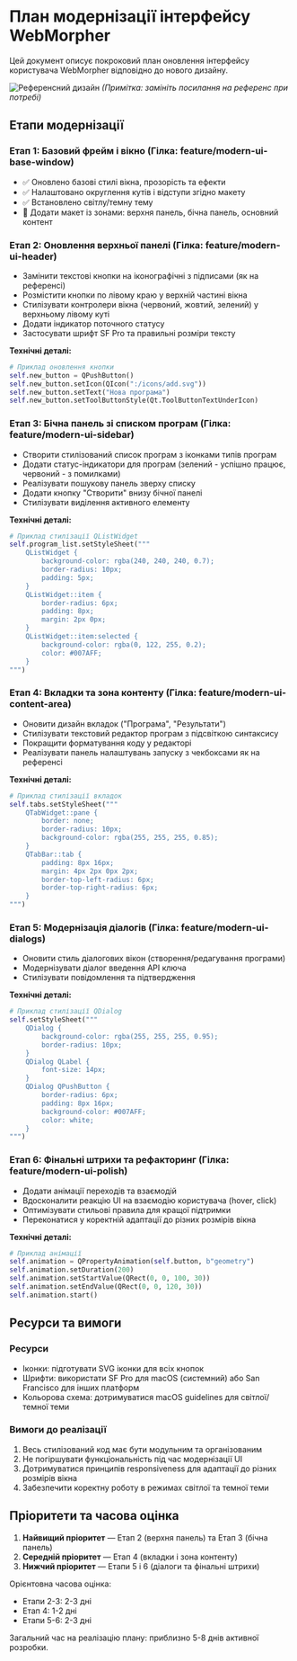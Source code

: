 # План модернізації інтерфейсу WebMorpher

Цей документ описує покроковий план оновлення інтерфейсу користувача WebMorpher відповідно до нового дизайну.

![Референсний дизайн](https://i.imgur.com/placeholder.png)
*(Примітка: замініть посилання на референс при потребі)*

## Етапи модернізації

### Етап 1: Базовий фрейм і вікно (Гілка: feature/modern-ui-base-window)
- ✅ Оновлено базові стилі вікна, прозорість та ефекти
- ✅ Налаштовано округлення кутів і відступи згідно макету
- ✅ Встановлено світлу/темну тему
- 🔄 Додати макет із зонами: верхня панель, бічна панель, основний контент

### Етап 2: Оновлення верхньої панелі (Гілка: feature/modern-ui-header)
- Замінити текстові кнопки на іконографічні з підписами (як на референсі)
- Розмістити кнопки по лівому краю у верхній частині вікна
- Стилізувати контролери вікна (червоний, жовтий, зелений) у верхньому лівому куті
- Додати індикатор поточного статусу
- Застосувати шрифт SF Pro та правильні розміри тексту

**Технічні деталі:**
```python
# Приклад оновлення кнопки
self.new_button = QPushButton()
self.new_button.setIcon(QIcon(":/icons/add.svg"))
self.new_button.setText("Нова програма")
self.new_button.setToolButtonStyle(Qt.ToolButtonTextUnderIcon)
```

### Етап 3: Бічна панель зі списком програм (Гілка: feature/modern-ui-sidebar)
- Створити стилізований список програм з іконками типів програм
- Додати статус-індикатори для програм (зелений - успішно працює, червоний - з помилками)
- Реалізувати пошукову панель зверху списку
- Додати кнопку "Створити" внизу бічної панелі
- Стилізувати виділення активного елементу

**Технічні деталі:**
```python
# Приклад стилізації QListWidget
self.program_list.setStyleSheet("""
    QListWidget {
        background-color: rgba(240, 240, 240, 0.7);
        border-radius: 10px;
        padding: 5px;
    }
    QListWidget::item {
        border-radius: 6px;
        padding: 8px;
        margin: 2px 0px;
    }
    QListWidget::item:selected {
        background-color: rgba(0, 122, 255, 0.2);
        color: #007AFF;
    }
""")
```

### Етап 4: Вкладки та зона контенту (Гілка: feature/modern-ui-content-area)
- Оновити дизайн вкладок ("Програма", "Результати")
- Стилізувати текстовий редактор програм з підсвіткою синтаксису
- Покращити форматування коду у редакторі
- Реалізувати панель налаштувань запуску з чекбоксами як на референсі

**Технічні деталі:**
```python
# Приклад стилізації вкладок
self.tabs.setStyleSheet("""
    QTabWidget::pane {
        border: none;
        border-radius: 10px;
        background-color: rgba(255, 255, 255, 0.85);
    }
    QTabBar::tab {
        padding: 8px 16px;
        margin: 4px 2px 0px 2px;
        border-top-left-radius: 6px;
        border-top-right-radius: 6px;
    }
""")
```

### Етап 5: Модернізація діалогів (Гілка: feature/modern-ui-dialogs)
- Оновити стиль діалогових вікон (створення/редагування програми)
- Модернізувати діалог введення API ключа
- Стилізувати повідомлення та підтвердження

**Технічні деталі:**
```python
# Приклад стилізації QDialog
self.setStyleSheet("""
    QDialog {
        background-color: rgba(255, 255, 255, 0.95);
        border-radius: 10px;
    }
    QDialog QLabel {
        font-size: 14px;
    }
    QDialog QPushButton {
        border-radius: 6px;
        padding: 8px 16px;
        background-color: #007AFF;
        color: white;
    }
""")
```

### Етап 6: Фінальні штрихи та рефакторинг (Гілка: feature/modern-ui-polish)
- Додати анімації переходів та взаємодій
- Вдосконалити реакцію UI на взаємодію користувача (hover, click)
- Оптимізувати стильові правила для кращої підтримки
- Переконатися у коректній адаптації до різних розмірів вікна

**Технічні деталі:**
```python
# Приклад анімації
self.animation = QPropertyAnimation(self.button, b"geometry")
self.animation.setDuration(200)
self.animation.setStartValue(QRect(0, 0, 100, 30))
self.animation.setEndValue(QRect(0, 0, 120, 30))
self.animation.start()
```

## Ресурси та вимоги

### Ресурси
- Іконки: підготувати SVG іконки для всіх кнопок
- Шрифти: використати SF Pro для macOS (системний) або San Francisco для інших платформ
- Кольорова схема: дотримуватися macOS guidelines для світлої/темної теми

### Вимоги до реалізації
1. Весь стилізований код має бути модульним та організованим
2. Не погіршувати функціональність під час модернізації UI
3. Дотримуватися принципів responsiveness для адаптації до різних розмірів вікна
4. Забезпечити коректну роботу в режимах світлої та темної теми

## Пріоритети та часова оцінка

1. **Найвищий пріоритет** — Етап 2 (верхня панель) та Етап 3 (бічна панель)
2. **Середній пріоритет** — Етап 4 (вкладки і зона контенту)
3. **Нижчий пріоритет** — Етапи 5 і 6 (діалоги та фінальні штрихи)

Орієнтовна часова оцінка:
- Етапи 2-3: 2-3 дні
- Етап 4: 1-2 дні
- Етапи 5-6: 2-3 дні

Загальний час на реалізацію плану: приблизно 5-8 днів активної розробки. 